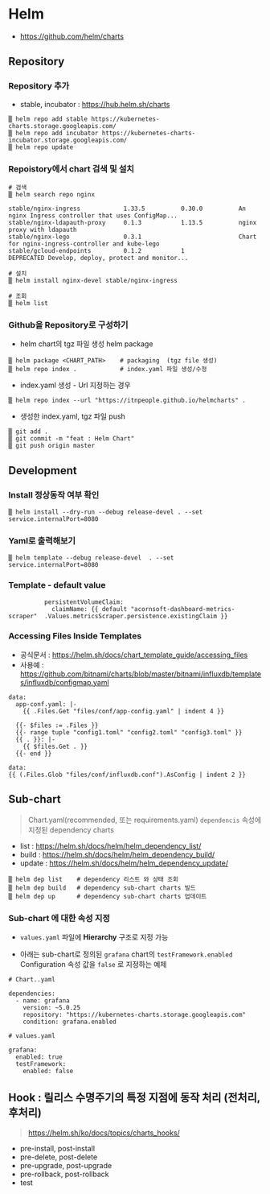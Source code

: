 # Helm

* https://github.com/helm/charts


## Repository

### Repository 추가

* stable, incubator : https://hub.helm.sh/charts
```
▒ helm repo add stable https://kubernetes-charts.storage.googleapis.com/
▒ helm repo add incubator https://kubernetes-charts-incubator.storage.googleapis.com/
▒ helm repo update
```

### Repoistory에서 chart 검색 및 설치

```
# 검색
▒ helm search repo nginx

stable/nginx-ingress            1.33.5          0.30.0          An nginx Ingress controller that uses ConfigMap...
stable/nginx-ldapauth-proxy     0.1.3           1.13.5          nginx proxy with ldapauth                         
stable/nginx-lego               0.3.1                           Chart for nginx-ingress-controller and kube-lego  
stable/gcloud-endpoints         0.1.2           1               DEPRECATED Develop, deploy, protect and monitor...

# 설치
▒ helm install nginx-devel stable/nginx-ingress

# 조회
▒ helm list
```


### Github을 Repository로 구성하기

*  helm chart의 tgz 파일 생성 helm package
```
▒ helm package <CHART_PATH>    # packaging  (tgz file 생성)
▒ helm repo index .            # index.yaml 파일 생성/수정
```

*  index.yaml 생성 - Url 지정하는 경우
```
▒ helm repo index --url "https://itnpeople.github.io/helmcharts" .
```

*  생성한  index.yaml, tgz 파일 push
```
▒ git add .
▒ git commit -m "feat : Helm Chart" 
▒ git push origin master
```

## Development

### Install 정상동작 여부 확인

```
▒ helm install --dry-run --debug release-devel . --set service.internalPort=8080
```

###  Yaml로 출력해보기
```
▒ helm template --debug release-devel  . --set service.internalPort=8080
```

### Template - default value

```
          persistentVolumeClaim:
            claimName: {{ default "acornsoft-dashboard-metrics-scraper"  .Values.metricsScraper.persistence.existingClaim }}
```

### Accessing Files Inside Templates

* 공식문서 : https://helm.sh/docs/chart_template_guide/accessing_files
* 사용예 : https://github.com/bitnami/charts/blob/master/bitnami/influxdb/templates/influxdb/configmap.yaml


```
data:
  app-conf.yaml: |-
    {{ .Files.Get "files/conf/app-config.yaml" | indent 4 }}

```
```
  {{- $files := .Files }}
  {{- range tuple "config1.toml" "config2.toml" "config3.toml" }}
  {{ . }}: |-
    {{ $files.Get . }}
  {{- end }}
```

```
data:
{{ (.Files.Glob "files/conf/influxdb.conf").AsConfig | indent 2 }}
```

## Sub-chart
> Chart.yaml(recommended, 또는 requirements.yaml) `dependencis` 속성에 지정된 dependency charts

* list : https://helm.sh/docs/helm/helm_dependency_list/
* build : https://helm.sh/docs/helm/helm_dependency_build/
* update : https://helm.sh/docs/helm/helm_dependency_update/

```
▒ helm dep list    # dependency 리스트 와 상태 조회
▒ helm dep build   # dependency sub-chart charts 빌드
▒ helm dep up      # dependency sub-chart charts 업데이트
```

### Sub-chart 에 대한 속성 지정

* `values.yaml` 파일에  **Hierarchy** 구조로 지정 가능


* 아래는 sub-chart로 정의된 `grafana` chart의  `testFramework.enabled` Configuration 속성 값을 `false` 로 지정하는 예제

```
# Chart..yaml

dependencies:
  - name: grafana
    version: ~5.0.25
    repository: "https://kubernetes-charts.storage.googleapis.com"
    condition: grafana.enabled

# values.yaml

grafana:
  enabled: true
  testFramework:
    enabled: false
```

## Hook : 릴리스 수명주기의 특정 지점에 동작 처리 (전처리, 후처리)
> https://helm.sh/ko/docs/topics/charts_hooks/

* pre-install, post-install
* pre-delete, post-delete
* pre-upgrade, post-upgrade
* pre-rollback, post-rollback
* test